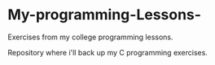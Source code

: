 # My-programming-Lessons-
Exercises from my college programming lessons.

Repository where i'll back up my C programming exercises. 

